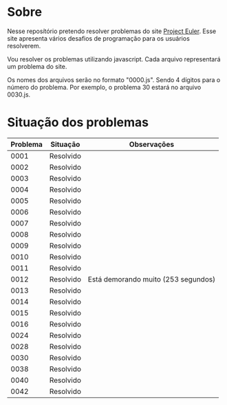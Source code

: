# Sobre

Nesse reposítório pretendo resolver problemas do site [Project Euler](https://projecteuler.net/archives). Esse site apresenta vários desafios de programação para os usuários resolverem.

Vou resolver os problemas utilizando javascript. Cada arquivo representará um problema do site.

Os nomes dos arquivos serão no formato "0000.js". Sendo 4 dígitos para o número do problema. Por exemplo, o problema 30 estará no arquivo 0030.js.

# Situação dos problemas

| Problema | Situação  | Observações                         |
| -------- | --------- | ----------------------------------- |
| 0001     | Resolvido |
| 0002     | Resolvido |
| 0003     | Resolvido |
| 0004     | Resolvido |
| 0005     | Resolvido |
| 0006     | Resolvido |
| 0007     | Resolvido |
| 0008     | Resolvido |
| 0009     | Resolvido |
| 0010     | Resolvido |
| 0011     | Resolvido |
| 0012     | Resolvido | Está demorando muito (253 segundos) |
| 0013     | Resolvido |
| 0014     | Resolvido |
| 0015     | Resolvido |
| 0016     | Resolvido |
| 0024     | Resolvido |
| 0028     | Resolvido |
| 0030     | Resolvido |
| 0038     | Resolvido |
| 0040     | Resolvido |
| 0042     | Resolvido |
